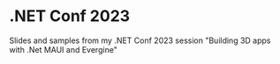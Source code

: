 # .NET Conf 2023

Slides and samples from my .NET Conf 2023 session "Building 3D apps with .Net MAUI and Evergine"
